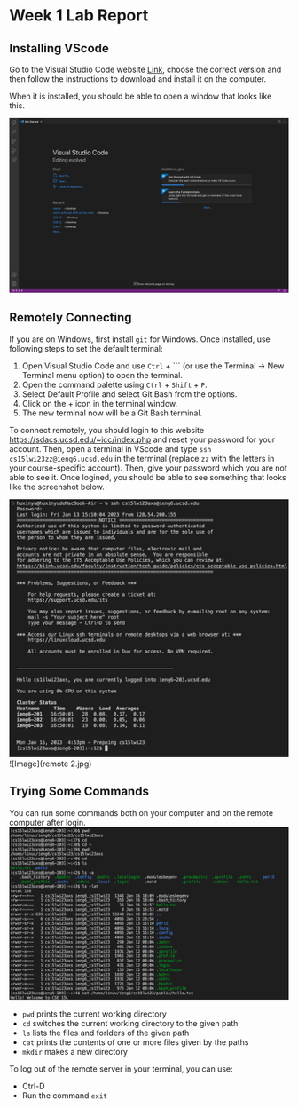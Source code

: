 # Week 1 Lab Report

## Installing VScode
Go to the Visual Studio Code website [Link](http://code.visualstudio.com/), choose the correct version and then follow the instructions to download and install it on the computer. 

When it is installed, you should be able to open a window that looks like this. 

![Image](VS.jpg)

## Remotely Connecting
If you are on Windows, first install `git` for Windows. Once installed, use following steps to set the default terminal: 

1. Open Visual Studio Code and use `Ctrl` + ``` (or use the Terminal -> New Terminal menu option) to open the terminal. 
2. Open the command palette using `Ctrl` + `Shift` + `P`.
3. Select Default Profile and select Git Bash from the options.
4. Click on the + icon in the terminal window. 
5. The new terminal now will be a Git Bash terminal. 

To connect remotely, you should login to this website https://sdacs.ucsd.edu/~icc/index.php and reset your password for your account. Then, open a terminal in VScode and type `ssh cs15lwi23zz@ieng6.ucsd.edu` in the terminal (replace `zz` with the letters in your course-specific account). Then, give your password which you are not able to see it. Once logined, you should be able to see something that looks like the screenshot below.

![Image](remote.jpg)
![Image](remote 2.jpg)

## Trying Some Commands
You can run some commands both on your computer and on the remote computer after login. 
![Image](commands.jpg)

* `pwd` prints the current working directory
* `cd` switches the current working directory to the given path
* `ls` lists the files and forlders of the given path
* `cat` prints the contents of one or more files given by the paths
* `mkdir` makes a new directory

To log out of the remote server in your terminal, you can use: 
* Ctrl-D
* Run the command `exit`
